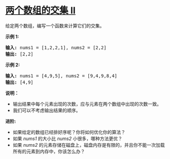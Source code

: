 <h1><a href="https://leetcode-cn.com/problems/intersection-of-two-arrays-ii/">两个数组的交集 II</a></h1>

<p>给定两个数组，编写一个函数来计算它们的交集。</p>

<p><strong>示例 1:</strong></p>

<pre><strong>输入: </strong>nums1 = [1,2,2,1], nums2 = [2,2]
<strong>输出: </strong>[2,2]
</pre>

<p><strong>示例 2:</strong></p>

<pre><strong>输入: </strong>nums1 = [4,9,5], nums2 = [9,4,9,8,4]
<strong>输出: </strong>[4,9]</pre>

<p><strong>说明：</strong></p>

<ul>
	<li>输出结果中每个元素出现的次数，应与元素在两个数组中出现的次数一致。</li>
	<li>我们可以不考虑输出结果的顺序。</li>
</ul>

<p><strong><strong>进阶:</strong></strong></p>

<ul>
	<li>如果给定的数组已经排好序呢？你将如何优化你的算法？</li>
	<li>如果&nbsp;<em>nums1&nbsp;</em>的大小比&nbsp;<em>nums2&nbsp;</em>小很多，哪种方法更优？</li>
	<li>如果&nbsp;<em>nums2&nbsp;</em>的元素存储在磁盘上，磁盘内存是有限的，并且你不能一次加载所有的元素到内存中，你该怎么办？</li>
</ul>
